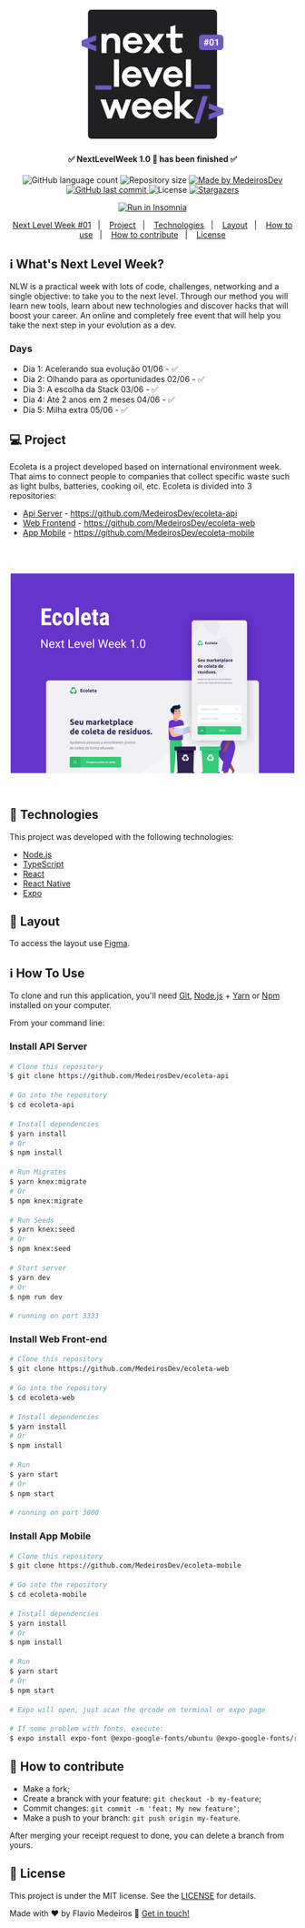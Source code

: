 <h1 align="center">
    <img alt="NextLevelWeek" title="#NextLevelWeek" src=".github/logo.svg" width="250px" />
</h1>

<h4 align="center"> 
	✅ NextLevelWeek 1.0 🚀 has been finished ✅
</h4>
<p align="center">
  <img alt="GitHub language count" src="https://img.shields.io/github/languages/count/MedeirosDev/ecoleta-api?color=%2304D361">

  <img alt="Repository size" src="https://img.shields.io/github/repo-size/MedeirosDev/ecoleta-api">
	
  <a href="https://www.linkedin.com/in/flavio-medeiros/">
    <img alt="Made by MedeirosDev" src="https://img.shields.io/badge/made%20by-MedeirosDev-%2304D361">
  </a>

  <a href="https://github.com/MedeirosDev/ecoleta-api/commits/master">
    <img alt="GitHub last commit" src="https://img.shields.io/github/last-commit/MedeirosDev/ecoleta-api">
  </a>

  <img alt="License" src="https://img.shields.io/badge/license-MIT-brightgreen">
   <a href="https://github.com/MedeirosDev/ecoleta-api/stargazers">
    <img alt="Stargazers" src="https://img.shields.io/github/stars/MedeirosDev/ecoleta-api?style=social">
  </a>
</p>
<p align="center">
<a href="https://insomnia.rest/run/?label=Ecoleta NLW 1.0 API&uri=https://raw.githubusercontent.com/MedeirosDev/ecoleta-api/master/Insomnia_api.json" target="_blank"><img src="https://insomnia.rest/images/run.svg" alt="Run in Insomnia"></a>
</p>
<p align="center">
  <a href="#-nlw">Next Level Week #01</a>&nbsp;&nbsp;&nbsp;|&nbsp;&nbsp;&nbsp;
  <a href="#-project">Project</a>&nbsp;&nbsp;&nbsp;|&nbsp;&nbsp;&nbsp;
  <a href="#rocket-Technologies">Technologies</a>&nbsp;&nbsp;&nbsp;|&nbsp;&nbsp;&nbsp;
  <a href="#-layout">Layout</a>&nbsp;&nbsp;&nbsp;|&nbsp;&nbsp;&nbsp;
  <a href="#-how-to-use">How to use</a>&nbsp;&nbsp;&nbsp;|&nbsp;&nbsp;&nbsp;
  <a href="#-how-to-contribute">How to contribute</a>&nbsp;&nbsp;&nbsp;|&nbsp;&nbsp;&nbsp;
  <a href="#memo-license">License</a>
</p>

## :information_source: What's Next Level Week?

NLW is a practical week with lots of code, challenges, networking and a single objective: to take you to the next level.
Through our method you will learn new tools, learn about new technologies and discover hacks that will boost your career.
An online and completely free event that will help you take the next step in your evolution as a dev.

### Days
- Dia 1: Acelerando sua evolução 01/06 - ✅
- Dia 2: Olhando para as oportunidades 02/06 - ✅
- Dia 3: A escolha da Stack 03/06 - ✅
- Dia 4: Até 2 anos em 2 meses 04/06 - ✅
- Dia 5: Milha extra 05/06 - ✅

## 💻 Project

Ecoleta is a project developed based on international environment week. 
That aims to connect people to companies that collect specific waste such as light bulbs, batteries, cooking oil, etc.
Ecoleta is divided into 3 repositories:
- [Api Server](https://github.com/MedeirosDev/ecoleta-api) - https://github.com/MedeirosDev/ecoleta-api
- [Web Frontend](https://github.com/MedeirosDev/ecoleta-web) - https://github.com/MedeirosDev/ecoleta-web
- [App Mobile](https://github.com/MedeirosDev/ecoleta-mobile) - https://github.com/MedeirosDev/ecoleta-mobile

<h1 align="center">
    <img alt="Cover Image" title="Cover Image" src=".github/capa.svg" width="500px" />
</h1>


## :rocket: Technologies

This project was developed with the following technologies:

- [Node.js][nodejs]
- [TypeScript][typescript]
- [React][reactjs]
- [React Native][rn]
- [Expo][expo]

## 🔖 Layout

To access the layout use [Figma](https://www.figma.com/file/1SxgOMojOB2zYT0Mdk28lB/).

## :information_source: How To Use

To clone and run this application, you'll need [Git]([git]), [Node.js][nodejs] + [Yarn][yarn] or [Npm][npm] installed on your computer.

From your command line:

### Install API Server

```bash
# Clone this repository
$ git clone https://github.com/MedeirosDev/ecoleta-api

# Go into the repository
$ cd ecoleta-api

# Install dependencies
$ yarn install
# Or
$ npm install

# Run Migrates
$ yarn knex:migrate
# Or
$ npm knex:migrate

# Run Seeds
$ yarn knex:seed
# Or
$ npm knex:seed

# Start server
$ yarn dev
# Or
$ npm run dev

# running on port 3333
```

### Install Web Front-end

```bash
# Clone this repository
$ git clone https://github.com/MedeirosDev/ecoleta-web

# Go into the repository
$ cd ecoleta-web

# Install dependencies
$ yarn install
# Or
$ npm install

# Run
$ yarn start
# Or
$ npm start

# running on port 3000
```

### Install App Mobile

```bash
# Clone this repository
$ git clone https://github.com/MedeirosDev/ecoleta-mobile

# Go into the repository
$ cd ecoleta-mobile

# Install dependencies
$ yarn install
# Or
$ npm install

# Run
$ yarn start
# Or
$ npm start

# Expo will open, just scan the qrcode on terminal or expo page

# If some problem with fonts, execute:
$ expo install expo-font @expo-google-fonts/ubuntu @expo-google-fonts/roboto

```

## 🤔 How to contribute

- Make a fork;
- Create a branck with your feature: `git checkout -b my-feature`;
- Commit changes: `git commit -m 'feat: My new feature'`;
- Make a push to your branch: `git push origin my-feature`.

After merging your receipt request to done, you can delete a branch from yours.

## :memo: License

This project is under the MIT license. See the [LICENSE](https://github.com/MedeirosDev/ecoleta-api/blob/master/LICENSE) for details.


Made with ♥ by Flavio Medeiros :wave: [Get in touch!](https://www.linkedin.com/in/flavio-medeiros/)

[nodejs]: https://nodejs.org
[typescript]: https://www.typescriptlang.org
[expo]: https://expo.io
[reactjs]: https://reactjs.org
[rn]: https://facebook.github.io/react-native
[yarn]: https://yarnpkg.com
[vs]: https://code.visualstudio.com
[vceditconfig]: https://marketplace.visualstudio.com/items?itemName=EditorConfig.EditorConfig
[vceslint]: https://marketplace.visualstudio.com/items?itemName=dbaeumer.vscode-eslint
[prettier]: https://marketplace.visualstudio.com/items?itemName=esbenp.prettier-vscode
[git]: https://git-scm.com
[npm]: https://www.npmjs.com
